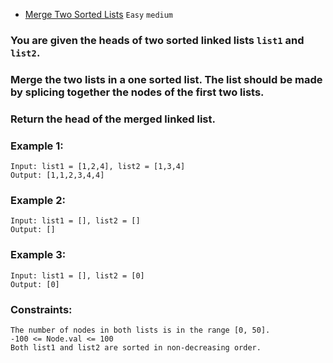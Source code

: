 - [Merge Two Sorted Lists](https://leetcode.com/submissions/detail/712577416/)
`Easy` `medium`
### You are given the heads of two sorted linked lists `list1` and `list2`.

### Merge the two lists in a one sorted list. The list should be made by splicing together the nodes of the first two lists.

### Return the head of the merged linked list.

 

### Example 1:

```
Input: list1 = [1,2,4], list2 = [1,3,4]
Output: [1,1,2,3,4,4]
```
### Example 2:
```
Input: list1 = [], list2 = []
Output: []
```
### Example 3:
```
Input: list1 = [], list2 = [0]
Output: [0]
``` 

### Constraints:
```
The number of nodes in both lists is in the range [0, 50].
-100 <= Node.val <= 100
Both list1 and list2 are sorted in non-decreasing order.
```
